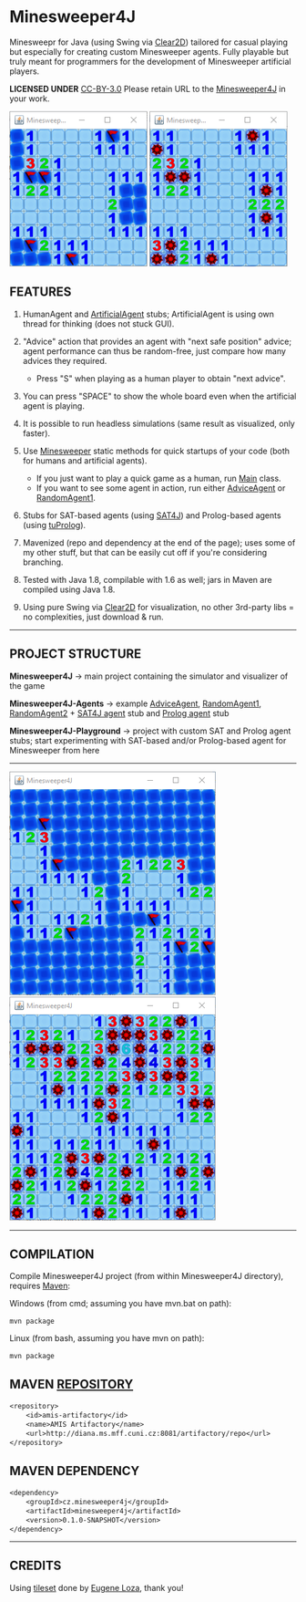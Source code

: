 # Minesweeper4J
Minesweepr for Java (using Swing via [Clear2D](http://github.com/kefik/Clear2D)) tailored for casual playing but especially for creating custom Minesweeper agents. Fully playable but truly meant for programmers for the development of Minesweeper artificial players.

**LICENSED UNDER** [CC-BY-3.0](https://creativecommons.org/licenses/by/3.0/legalcode) Please retain URL to the [Minesweeper4J](https://github.com/kefik/Minesweeper4J) in your work.

![alt tag](https://github.com/kefik/Minesweeper4J/raw/master/Minesweeper4J/Minesweeper-1.png)
![alt tag](https://github.com/kefik/Minesweeper4J/raw/master/Minesweeper4J/Minesweeper-2.png)

## FEATURES

1) HumanAgent and [ArtificialAgent](https://github.com/kefik/Minesweeper4J/blob/master/Minesweeper4J/src/main/java/cz/minesweeper4j/agents/ArtificialAgent.java) stubs; ArtificialAgent is using own thread for thinking (does not stuck GUI).

2) "Advice" action that provides an agent with "next safe position" advice; agent performance can thus be random-free, just compare how many advices they required.

    * Press "S" when playing as a human player to obtain "next advice".

3) You can press "SPACE" to show the whole board even when the artificial agent is playing.

4) It is possible to run headless simulations (same result as visualized, only faster).

5) Use [Minesweeper](https://github.com/kefik/Minesweeper4J/blob/master/Minesweeper4J/src/main/java/cz/minesweeper4j/Minesweeper.java) static methods for quick startups of your code (both for humans and artificial agents).

    * If you just want to play a quick game as a human, run [Main](https://github.com/kefik/Minesweeper4J/blob/master/Minesweeper4J/src/main/java/cz/minesweeper4j/Main.java) class.
    * If you want to see some agent in action, run either [AdviceAgent](https://github.com/kefik/Minesweeper4J/blob/master/Minesweeper4J-Agents/src/main/java/cz/minesweeper4j/agents/AdviceAgent.java) or [RandomAgent1](https://github.com/kefik/Minesweeper4J/blob/master/Minesweeper4J-Agents/src/main/java/cz/minesweeper4j/agents/RandomAgent1.java).

6) Stubs for SAT-based agents (using [SAT4J](http://www.sat4j.org/)) and Prolog-based agents (using [tuProlog](https://bitbucket.org/tuprologteam/tuprolog)).

7) Mavenized (repo and dependency at the end of the page); uses some of my other stuff, but that can be easily cut off if you're considering branching.

8) Tested with Java 1.8, compilable with 1.6 as well; jars in Maven are compiled using Java 1.8.

9) Using pure Swing via [Clear2D](http://github.com/kefik/Clear2D) for visualization, no other 3rd-party libs = no complexities, just download & run.

------------------------------------------------------------

## PROJECT STRUCTURE

**Minesweeper4J** -> main project containing the simulator and visualizer of the game

**Minesweeper4J-Agents** -> example [AdviceAgent](https://github.com/kefik/Minesweeper4J/blob/master/Minesweeper4J-Agents/src/main/java/cz/minesweeper4j/agents/AdviceAgent.java), [RandomAgent1](https://github.com/kefik/Minesweeper4J/blob/master/Minesweeper4J-Agents/src/main/java/cz/minesweeper4j/agents/RandomAgent1.java), [RandomAgent2](https://github.com/kefik/Minesweeper4J/blob/master/Minesweeper4J-Agents/src/main/java/cz/minesweeper4j/agents/RandomAgent2.java) + [SAT4J agent](https://github.com/kefik/Minesweeper4J/blob/master/Minesweeper4J-Agents/src/main/java/cz/minesweeper4j/agents/SATAgentBase.java) stub and [Prolog agent](https://github.com/kefik/Minesweeper4J/blob/master/Minesweeper4J-Agents/src/main/java/cz/minesweeper4j/agents/PrologAgentBase.java) stub

**Minesweeper4J-Playground** -> project with custom SAT and Prolog agent stubs; start experimenting with SAT-based and/or Prolog-based agent for Minesweeper from here

------------------------------------------------------------

![alt tag](https://github.com/kefik/Minesweeper4J/raw/master/Minesweeper4J/Minesweeper-3.png)
![alt tag](https://github.com/kefik/Minesweeper4J/raw/master/Minesweeper4J/Minesweeper-4.png)

------------------------------------------------------------

## COMPILATION

Compile Minesweeper4J project (from within Minesweeper4J directory), requires [Maven](https://maven.apache.org/):

Windows (from cmd; assuming you have mvn.bat on path):

    mvn package
    
Linux (from bash, assuming you have mvn on path):

    mvn package

## MAVEN [REPOSITORY](http://diana.ms.mff.cuni.cz:8081/artifactory)

    <repository>
        <id>amis-artifactory</id>
        <name>AMIS Artifactory</name>
        <url>http://diana.ms.mff.cuni.cz:8081/artifactory/repo</url>
    </repository>
    
## MAVEN DEPENDENCY

    <dependency>
        <groupId>cz.minesweeper4j</groupId>
        <artifactId>minesweeper4j</artifactId>
        <version>0.1.0-SNAPSHOT</version>
    </dependency>

------------------------------------------------------------

## CREDITS

Using [tileset](https://opengameart.org/content/minesweeper-tile-set) done by [Eugene Loza](https://opengameart.org/users/eugeneloza), thank you!